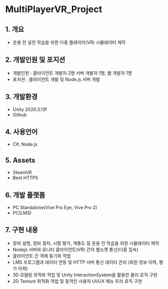 # MultiPlayerVR_Project
## 1. 개요
* 운용 전 실전 학습을 위한 다중 플레이어(VR) 시뮬레이터 제작  
## 2. 개발인원 및 포지션
+ 개발인원 : 클라이언트 개발자 2명 서버 개발자 1명, 웹 개발자 1명
+ 포지션 : 클라이언트 개발 및 Node.js 서버 개발 
## 3. 개발환경
+ Unity 2020.3.13f
+ Github
## 4. 사용언어 
+ C#, Node.js
## 5. Assets 
+ SteamVR
+ Best HTTPS
## 6. 개발 플랫폼
+ PC Standalone(Vive Pro Eye, Vive Pro 2)
+ PC(LMS)
## 7. 구현 내용
+ 장비 설명, 정비 절차, 시험 평가, 계통도 등 운용 전 학습을 위한 시뮬레이터 제작
+ Nodejs 서버와 유니티 클라이언트(VR) 간의 웹소켓 통신(다중 접속)
+ 클라이언트 간 객체 동기화 작업
+ LMS 프로그램과 데이터 연동 및 HTTP 서버 통신 데이터 관리 (회원 정보 이력, 평가 이력)
+ 3D 모델링 최적화 작업 및 Unity InteractionSystem을 활용한 물리 로직 구현
+ 2D Texture 최적화 작업 및 동적인 사용자 UI/UX 메뉴 트리 로직 구현





